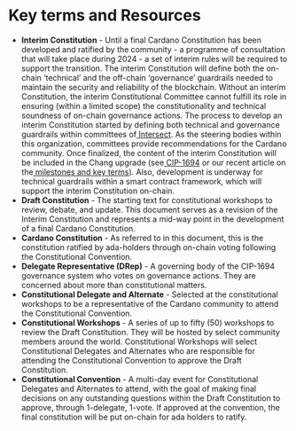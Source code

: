 # Key terms and Resources

* **Interim Constitution** - Until a final Cardano Constitution has been developed and ratified by the community - a programme of consultation that will take place during 2024 - a set of interim rules will be required to support the transition. The interim Constitution will define both the on-chain ‘technical’ and the off-chain ‘governance’ guardrails needed to maintain the security and reliability of the blockchain. Without an interim Constitution, the interim Constitutional Committee cannot fulfill its role in ensuring (within a limited scope) the constitutionality and technical soundness of on-chain governance actions. The process to develop an interim Constitution started by defining both technical and governance guardrails within committees of[ Intersect](https://intersectmbo.org/). As the steering bodies within this organization, committees provide recommendations for the Cardano community. Once finalized, the content of the interim Constitution will be included in the Chang upgrade (see[ CIP-1694](https://github.com/cardano-foundation/CIPs/tree/master/CIP-1694#abstract) or our recent article on the[ milestones and key terms](https://www.intersectmbo.org/news/cardanos-governance-key-terms-and-milestones)). Also, development is underway for technical guardrails within a smart contract framework, which will support the interim Constitution on-chain.
* **Draft Constitution** - The starting text for constitutional workshops to review, debate, and update. This document serves as a revision of the Interim Constitution and represents a mid-way point in the development of a final Cardano Constitution.
* **Cardano Constitution** - As referred to in this document, this is the constitution ratified by ada-holders through on-chain voting following the Constitutional Convention.
* **Delegate Representative (DRep)** - A governing body of the CIP-1694 governance system who votes on governance actions. They are concerned about more than constitutional matters.
* **Constitutional Delegate and Alternate** - Selected at the constitutional workshops to be a representative of the Cardano community to attend the Constitutional Convention.
* **Constitutional Workshops** - A series of up to fifty (50) workshops to review the Draft Constitution. They will be hosted by select community members around the world. Constitutional Workshops will select Constitutional Delegates and Alternates who are responsible for attending the Constitutional Convention to approve the Draft Constitution.
* **Constitutional Convention** - A multi-day event for Constitutional Delegates and Alternates to attend, with the goal of making final decisions on any outstanding questions within the Draft Constitution to approve, through 1-delegate, 1-vote. If approved at the convention, the final constitution will be put on-chain for ada holders to ratify.

